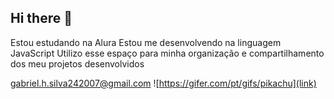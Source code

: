 ## Hi there 👋

<!--
**GabrielHenrique165/GabrielHenrique165** is a ✨ _special_ ✨ repository because its `README.md` (this file) appears on your GitHub profile.

Here are some ideas to get you started:

- 🔭 I’m currently working on ...
- 🌱 I’m currently learning ...
- 👯 I’m looking to collaborate on ...
- 🤔 I’m looking for help with ...
- 💬 Ask me about ...
- 📫 How to reach me: ...
- 😄 Pronouns: ...
- ⚡ Fun fact: ...
-->
Estou estudando na Alura
Estou me desenvolvendo na linguagem JavaScript
Utilizo esse espaço para minha organização e compartilhamento dos meu projetos desenvolvidos

gabriel.h.silva242007@gmail.com
![https://gifer.com/pt/gifs/pikachu](link)
